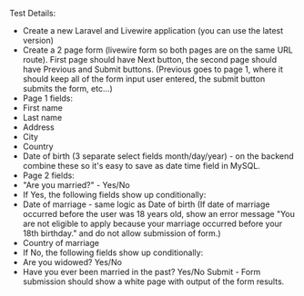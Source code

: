 Test Details:
- Create a new Laravel and Livewire application (you can use the latest version)
- Create a 2 page form (livewire form so both pages are on the same URL route). First page should have Next button, the second page should have Previous and Submit buttons. (Previous goes to page 1, where it should keep all of the form input user entered, the submit button submits the form, etc...)
- Page 1 fields:
- First name
- Last name
- Address
- City
- Country
- Date of birth (3 separate select fields month/day/year) - on the backend combine these so it's easy to save as date time field in MySQL.
- Page 2 fields:
- "Are you married?" - Yes/No
- If Yes, the following fields show up conditionally:
- Date of marriage - same logic as Date of birth (If date of marriage occurred before the user was 18 years old, show an error message "You are not eligible to apply because your marriage occurred before your 18th birthday." and do not allow submission of form.)
- Country of marriage
- If No, the following fields show up conditionally:
- Are you widowed? Yes/No
- Have you ever been married in the past? Yes/No
Submit - Form submission should show a white page with output of the form results.